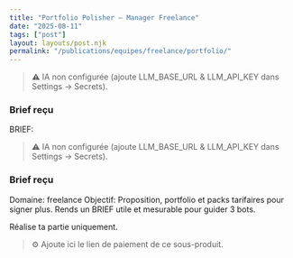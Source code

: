 ```yaml
---
title: "Portfolio Polisher — Manager Freelance"
date: "2025-08-11"
tags: ["post"]
layout: layouts/post.njk
permalink: "/publications/equipes/freelance/portfolio/"
---
```

> ⚠️ IA non configurée (ajoute LLM_BASE_URL & LLM_API_KEY dans Settings → Secrets).

### Brief reçu
BRIEF:
> ⚠️ IA non configurée (ajoute LLM_BASE_URL & LLM_API_KEY dans Settings → Secrets).

### Brief reçu
Domaine: freelance
Objectif: Proposition, portfolio et packs tarifaires pour signer plus.
Rends un BRIEF utile et mesurable pour guider 3 bots.

Réalise ta partie uniquement.

> ⚙️ Ajoute ici le lien de paiement de ce sous-produit.
